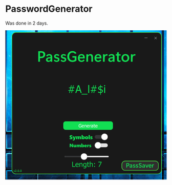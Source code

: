 # PasswordGenerator
Was done in 2 days.

![photo1](https://github.com/maximus1205/passwordgenerator/blob/main/Screenshot_12.png?raw=true)
